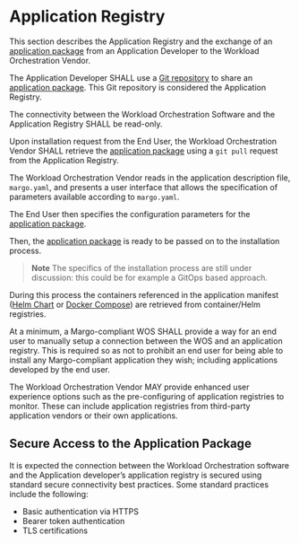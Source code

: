 # Application Registry

This section describes the Application Registry and the exchange of an [application package](./application-package-definition.md) from an Application Developer to the Workload Orchestration Vendor. 

The Application Developer SHALL use a [Git repository](https://git-scm.com/) to share an [application package](./application-package-definition.md). This Git repository is considered the Application Registry. 

The connectivity between the Workload Orchestration Software and the Application Registry SHALL be read-only. 

Upon installation request from the End User, the Workload Orchestration Vendor SHALL retrieve the [application package](./application-package-definition.md) using a ``git pull`` request from the Application Registry. 

The Workload Orchestration Vendor reads in the application description file, ``margo.yaml``, and presents a user interface that allows the specification of parameters available according to ``margo.yaml``. 

The End User then specifies the configuration parameters for the [application package](./application-package-definition.md). 

Then, the [application package](./application-package-definition.md) is ready to be passed on to the installation process.  

> **Note** 
> The specifics of the installation process are still under discussion: this could be for example a GitOps based approach. 

During this process the containers referenced in the application manifest ([Helm Chart](https://helm.sh/docs/) or [Docker Compose](https://github.com/compose-spec/compose-spec/blob/master/03-compose-file.md)) are retrieved from container/Helm registries. 

At a minimum, a Margo-compliant WOS SHALL provide a way for an end user to manually setup a connection between the WOS and an application registry. This is required so as not to prohibit an end user for being able to install any Margo-compliant application they wish; including applications developed by the end user. 

The Workload Orchestration Vendor MAY provide enhanced user experience options such as the pre-configuring of application registries to monitor. These can include application registries from third-party application vendors or their own applications. 

## Secure Access to the Application Package 

It is expected the connection between the Workload Orchestration software and the Application developer’s application registry is secured using standard secure connectivity best practices. Some standard practices include the following: 

- Basic authentication via HTTPS 
- Bearer token authentication 
- TLS certifications 